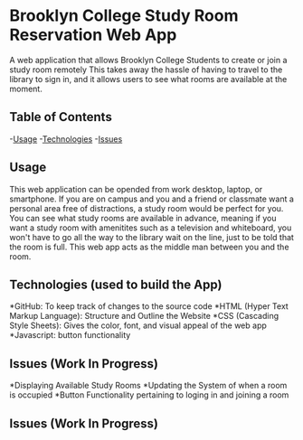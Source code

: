 # Brooklyn College Study Room Reservation Web App 

  A web application that allows Brooklyn College Students to create or join a study room remotely 
  This takes away the hassle of having to travel to the library to sign in, and it allows users
  to see what rooms are available at the moment.

## Table of Contents
  -[Usage](#usage)
  -[Technologies](#Technologies)
  -[Issues](#issues)


## Usage 

This web application can be opended from work desktop, laptop, or smartphone. If you are on campus and you and a friend or classmate want a personal 
area free of distractions, a study room would be perfect for you. You can see what study rooms are available in advance, meaning if you want a study room 
with amenitites such as a television and whiteboard, you won't have to go all the way to the library wait on the line, just to be told that the room is full. 
This web app acts as the middle man between you and the room.


## Technologies (used to build the App)
*GitHub: To keep track of changes to the source code
*HTML (Hyper Text Markup Language): Structure and Outline the Website
*CSS (Cascading Style Sheets): Gives the color, font, and visual appeal of the web app
*Javascript: button functionality

## Issues (Work In Progress)
*Displaying Available Study Rooms
*Updating the System of when a room is occupied 
*Button Functionality pertaining to loging in and joining a room



## Issues (Work In Progress)
